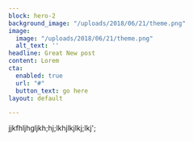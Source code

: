 ```yaml
---
block: hero-2
background_image: "/uploads/2018/06/21/theme.png"
image:
  image: "/uploads/2018/06/21/theme.png"
  alt_text: ''
headline: Great New post
content: Lorem
cta:
  enabled: true
  url: "#"
  button_text: go here
layout: default

---
```

jjkfhljhgljkh;hj;lkhjlkjlkj;lkj';